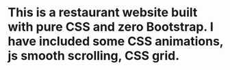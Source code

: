 # This is a restaurant website built with pure CSS and zero Bootstrap. I have included some CSS animations, js smooth scrolling, CSS grid.
